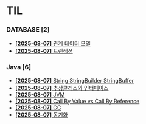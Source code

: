 # TIL
 
### DATABASE [2]
- [**[2025-08-07]**  관계 데이터 모델](https://github.com/A-lass/TIL/blob/main/DATABASE/관계_데이터_모델.md)
- [**[2025-08-07]**  트랜잭션](https://github.com/A-lass/TIL/blob/main/DATABASE/트랜잭션.md)
### Java [6]
- [**[2025-08-07]**  String StringBuilder StringBuffer](https://github.com/A-lass/TIL/blob/main/Java/String_StringBuilder_StringBuffer.md)
- [**[2025-08-07]**  추상클래스와 인터페이스](https://github.com/A-lass/TIL/blob/main/Java/추상클래스와_인터페이스.md)
- [**[2025-08-07]**  JVM](https://github.com/A-lass/TIL/blob/main/Java/JVM.md)
- [**[2025-08-07]**  Call By Value vs Call By Reference](https://github.com/A-lass/TIL/blob/main/Java/Call_By_Value_vs_Call_By_Reference.md)
- [**[2025-08-07]**  GC](https://github.com/A-lass/TIL/blob/main/Java/GC.md)
- [**[2025-08-07]**  동기화](https://github.com/A-lass/TIL/blob/main/Java/동기화.md)
